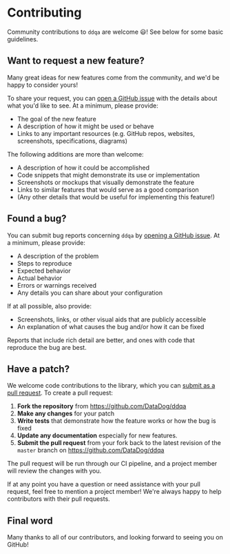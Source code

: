 # Contributing

Community contributions to `ddqa` are welcome 😃! See below for some basic guidelines.

## Want to request a new feature?

Many great ideas for new features come from the community, and we'd be happy to consider yours!

To share your request, you can [open a GitHub issue](https://github.com/DataDog/ddqa/issues/new) with the details
about what you'd like to see. At a minimum, please provide:

* The goal of the new feature
* A description of how it might be used or behave
* Links to any important resources (e.g. GitHub repos, websites, screenshots, specifications, diagrams)

The following additions are more than welcome:

* A description of how it could be accomplished
* Code snippets that might demonstrate its use or implementation
* Screenshots or mockups that visually demonstrate the feature
* Links to similar features that would serve as a good comparison
* (Any other details that would be useful for implementing this feature!)

## Found a bug?

You can submit bug reports concerning `ddqa` by
[opening a GitHub issue](https://github.com/DataDog/ddqa/issues/new). At a minimum, please provide:

* A description of the problem
* Steps to reproduce
* Expected behavior
* Actual behavior
* Errors or warnings received
* Any details you can share about your configuration

If at all possible, also provide:

* Screenshots, links, or other visual aids that are publicly accessible
* An explanation of what causes the bug and/or how it can be fixed

Reports that include rich detail are better, and ones with code that reproduce the bug are best.

## Have a patch?

We welcome code contributions to the library, which you can
[submit as a pull request](https://github.com/DataDog/ddqa/pull/new/master).
To create a pull request:

1. **Fork the repository** from <https://github.com/DataDog/ddqa>
2. **Make any changes** for your patch
3. **Write tests** that demonstrate how the feature works or how the bug is fixed
4. **Update any documentation** especially for new features.
5. **Submit the pull request** from your fork back to the latest revision of the `master` branch on
   <https://github.com/DataDog/ddqa>

The pull request will be run through our CI pipeline, and a project member will review the changes with you.

If at any point you have a question or need assistance with your pull request, feel free to mention a project member!
We're always happy to help contributors with their pull requests.

## Final word

Many thanks to all of our contributors, and looking forward to seeing you on GitHub!
